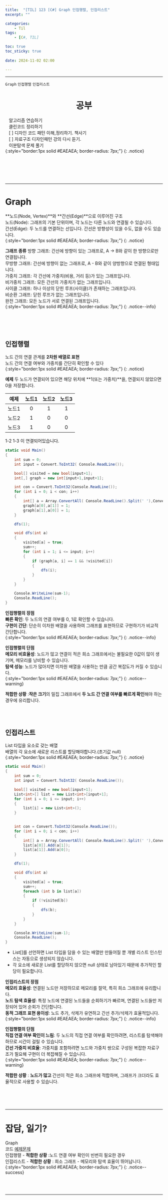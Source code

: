 ```yaml
---
title:  "[TIL] 123 [C#] Graph 인접행렬, 인접리스트"
excerpt: ""

categories:
    - Til
tags:
    - [C#, TIL]

toc: true
toc_sticky: true
 
date: 2024-11-02 02:00

---
```

- - -

`Graph` `인접행렬` `인접리스트`

<center><H1>  공부 </H1></center>

&nbsp;&nbsp; 알고리즘 연습하기     
&nbsp;&nbsp; 클린코드 정리하기   
&nbsp;&nbsp; [ ] 디자인 코드 패턴 이해,정리하기. 책사기  
&nbsp;&nbsp; [ ] 자료구조 디자인패턴 강의 다시 듣기.   
&nbsp;&nbsp; 이분탐색 문제 풀기  
{:style="border:1px solid #EAEAEA; border-radius: 7px;"}
{: .notice}  


<br><br><br><br>
- - - 

# Graph
**노드(Node, Vertex)**와 **간선(Edge)**으로 이루어진 구조  
노드(Node): 그래프의 기본 단위이며, 각 노드는 다른 노드와 연결될 수 있습니다.  
간선(Edge): 두 노드를 연결하는 선입니다. 간선은 방향성이 있을 수도, 없을 수도 있습니다.  
{:style="border:1px solid #EAEAEA; border-radius: 7px;"}
{: .notice}  

**그래프 종류**
방향 그래프: 간선에 방향이 있는 그래프로, A -> B와 같이 한 방향으로만 연결됩니다.  
무방향 그래프: 간선에 방향이 없는 그래프로, A - B와 같이 양방향으로 연결된 형태입니다.  
가중치 그래프: 각 간선에 가중치(비용, 거리 등)가 있는 그래프입니다.  
비가중치 그래프: 모든 간선의 가중치가 없는 그래프입니다.  
사이클 그래프: 하나 이상의 닫힌 루프(사이클)가 존재하는 그래프입니다.  
비순환 그래프: 닫힌 루프가 없는 그래프입니다.  
완전 그래프: 모든 노드가 서로 연결된 그래프입니다.  
{:style="border:1px solid #EAEAEA; border-radius: 7px;"}
{: .notice--info}  

<br><br><br>

## 인접행렬
노드 간의 연결 관계를 **2차원 배열로 표현**  
노드 간의 연결 여부와 가중치를 간단히 확인할 수 있다  
{:style="border:1px solid #EAEAEA; border-radius: 7px;"}
{: .notice}  

**예제**
두 노드가 연결되어 있으면 해당 위치에 **1(또는 가중치)**을, 연결되지 않았으면 0을 저장합니다.  

|예제|노드1|노드2|노드3|
|:---:|:---:|:---:|:---:|
|노드1|0|1|1|
|노드2|1|0|0|
|노드3|1|0|0|  

1-2 1-3 이 연결되어있습니다.  


<div class="notice--primary" markdown="1"> 

```c# 
static void Main()
{
    int sum = 0;
    int input = Convert.ToInt32( Console.ReadLine());

    bool[] visited = new bool[input+1];
    int[,] graph = new int[input+1,input+1];

    int con = Convert.ToInt32(Console.ReadLine());
    for (int i = 0; i < con; i++)
    {
        int[] a = Array.ConvertAll( Console.ReadLine().Split(' '),Convert.ToInt32);
        graph[a[0],a[1]] = 1;
        graph[a[1],a[0]] = 1;
    }

    dfs(1);

    void dfs(int a) 
    {
        visited[a] = true;
        sum++;
        for (int i = 1; i <= input; i++)
        {
            if (graph[a, i] == 1 && !visited[i])
            {
                dfs(i);
            }
        }
    }

    Console.WriteLine(sum-1);
    Console.ReadLine();
}

```
</div>

**인접행렬의 장점**  
**빠른 확인**: 두 노드의 연결 여부를 0, 1로 확인할 수 있습니다.  
**구현이 간단**: 단순히 이차원 배열을 사용하여 그래프를 표현하므로 구현하기가 비교적 간단합니다.  
{:style="border:1px solid #EAEAEA; border-radius: 7px;"}
{: .notice--info}  

**인접행렬의 단점**  
**메모리 비효율성**: 노드가 많고 연결이 적은 희소 그래프에서는 불필요한 0값이 많이 생기며, 메모리를 낭비할 수 있습니다.  
**탐색 성능**: 노드가 많아지면 이차원 배열을 사용하는 만큼 공간 복잡도가 커질 수 있습니다.  
{:style="border:1px solid #EAEAEA; border-radius: 7px;"}
{: .notice--warning}  


**적합한 상황** :**작은 크기**의 밀집 그래프에서 **두 노드 간 연결 여부를 빠르게 확인**해야 하는 경우에 유리합니다.

<br><br>

## 인접리스트
List<int> 타입을 요소로 갖는 배열  
배열의 각 요소에 새로운 리스트를 할당해야합니다.(초기값 null)  
{:style="border:1px solid #EAEAEA; border-radius: 7px;"}
{: .notice}  

<div class="notice--primary" markdown="1"> 

```c# 
static void Main()
{
    int sum = 0;
    int input = Convert.ToInt32( Console.ReadLine());

    bool[] visited = new bool[input+1];
    List<int>[] list = new List<int>[input+1];
    for (int i = 0; i <= input; i++)
    {
        list[i] = new List<int>();
    }

    
    int con = Convert.ToInt32(Console.ReadLine());
    for (int i = 0; i < con; i++)
    {
        int[] a = Array.ConvertAll( Console.ReadLine().Split(' '),Convert.ToInt32);
        list[a[0]].Add(a[1]);
        list[a[1]].Add(a[0]);
    }

    dfs(1);

    void dfs(int a) 
    {
        visited[a] = true;
        sum++;
        foreach (int b in list[a]) 
        {
            if (!visited[b])
            {
                dfs(b);
            }
        }
    }

    Console.WriteLine(sum-1);
    Console.ReadLine();
}
```
- List<int>[]를 선언하면 List<int> 타입을 담을 수 있는 배열만 만들어질 뿐 개별 리스트 인스턴스는 자동으로 생성되지 않습니다.  
- 각 요소에 새로운 List<int>를 할당하지 않으면 null 상태로 남아있기 때문에 추가적인 할당이 필요합니다.
</div>


**인접리스트의 장점**  
**메모리 효율성**: 연결된 노드만 저장하므로 메모리를 절약, 특히 희소 그래프에 유리합니다.  
**노드 탐색 효율성**: 특정 노드에 연결된 노드들을 순회하기가 빠르며, 연결된 노드들만 저장되어 있어 순회가 간단합니다.  
**동적 그래프 표현 용이성**: 노드 추가, 삭제가 유연하고 간선 추가/삭제가 효율적입니다.  
{:style="border:1px solid #EAEAEA; border-radius: 7px;"}
{: .notice--info} 

**인접행렬의 단점**  
**직접 연결 여부 확인이 느림**: 두 노드의 직접 연결 여부를 확인하려면, 리스트를 탐색해야 하므로 시간이 걸릴 수 있습니다.  
**간선 가중치 비효율**: 가중치를 포함하려면 노드와 가중치 쌍으로 구성된 복잡한 자료구조가 필요해 구현이 더 복잡해질 수 있습니다.  
{:style="border:1px solid #EAEAEA; border-radius: 7px;"}
{: .notice--warning}  


**적합한 상황** : **노드가 많고** 간선이 적은 희소 그래프에 적합하며, 그래프가 크더라도 효율적으로 사용할 수 있습니다.  

<br><br><br>
- - - 


# 잡담, 일기?
Graph  
코드 [예제문제](https://www.acmicpc.net/problem/2606)  
인접행렬 - **적합한 상황** :노드 연결 여부 확인이 빈번히 필요한 경우  
인접리스트 - **적합한 상황** : 희소 그래프 - 메모리와 탐색 효율이 뛰어납니다.  
{:style="border:1px solid #EAEAEA; border-radius: 7px;"}
{: .notice--success}  


<br><br>
- - -